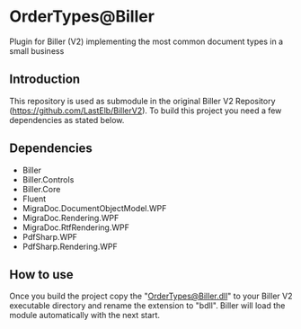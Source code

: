 ﻿OrderTypes@Biller
==============
Plugin for Biller (V2) implementing the most common document types in a small business


Introduction
--------------
This repository is used as submodule in the original Biller V2 Repository (https://github.com/LastElb/BillerV2).
To build this project you need a few dependencies as stated below.

Dependencies
--------------
* Biller
* Biller.Controls
* Biller.Core
* Fluent
* MigraDoc.DocumentObjectModel.WPF
* MigraDoc.Rendering.WPF
* MigraDoc.RtfRendering.WPF
* PdfSharp.WPF
* PdfSharp.Rendering.WPF

How to use
--------------
Once you build the project copy the "OrderTypes@Biller.dll" to your Biller V2 executable directory and rename the extension to "bdll".
Biller will load the module automatically with the next start.